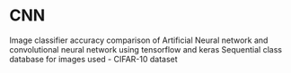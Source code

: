 # CNN
Image classifier accuracy comparison of Artificial Neural network and convolutional neural network using tensorflow and keras Sequential class
database for images used - CIFAR-10 dataset
